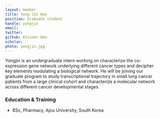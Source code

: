 ```yaml
---
layout: member
title: Yong-Jin Heo
position: Graduate student
handle: yongjin
email:
twitter:
github: Alviner-Heo
scholar: 
photo: yongjin.jpg
---
```



  Yongjin is an undergraduate intern working on characterize the co-expression gene network underlying different cancer types and decipher key elements modulating a biological network. He will be joining our graduate program to study transcriptional trajectory in small lung cancer patients from a large clinical cohort and characterize a molecular network across different cancer developmental stages.

### Education & Training
- BSc, Pharmacy, Ajou University, South Korea